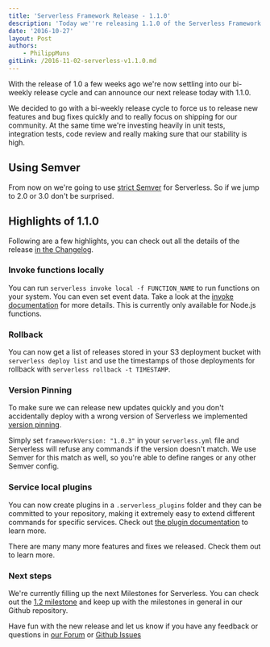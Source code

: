 ```yaml
---
title: 'Serverless Framework Release - 1.1.0'
description: 'Today we''re releasing 1.1.0 of the Serverless Framework'
date: '2016-10-27'
layout: Post
authors:
    - PhilippMuns
gitLink: /2016-11-02-serverless-v1.1.0.md
---
```


With the release of 1.0 a few weeks ago we're now settling into our bi-weekly release cycle and can announce our next release today with 1.1.0.

We decided to go with a bi-weekly release cycle to force us to release new features and bug fixes quickly and to really focus on shipping for our community. At the same time we're investing heavily in unit tests, integration tests, code review and really making sure that our stability is high.

## Using Semver

From now on we're going to use [strict Semver](http://semver.org/) for Serverless. So if we jump to 2.0 or 3.0 don't be surprised.

## Highlights of 1.1.0

Following are a few highlights, you can check out all the details of the release [in the Changelog](https://github.com/serverless/serverless/releases/tag/v1.1.0).

### Invoke functions locally

You can run `serverless invoke local -f FUNCTION_NAME` to run functions on your system. You can even set event data. Take a look at the [invoke documentation](https://serverless.com/framework/docs/providers/aws/cli-reference/invoke/) for more details. This is currently only available for Node.js functions.

### Rollback

You can now get a list of releases stored in your S3 deployment bucket with `serverless deploy list` and use the timestamps of those deployments for rollback with `serverless rollback -t TIMESTAMP`.

### Version Pinning

To make sure we can release new updates quickly and you don't accidentally deploy with a wrong version of Serverless we implemented [version pinning](https://serverless.com/framework/docs/providers/aws/guide/version/).

Simply set `frameworkVersion: "1.0.3"` in your `serverless.yml` file and Serverless will refuse any commands if the version doesn't match. We use Semver for this match as well, so you're able to define ranges or any other Semver config.

### Service local plugins
You can now create plugins in a `.serverless_plugins` folder and they can be committed to your repository, making it extremely easy to extend different commands for specific services. Check out [the plugin documentation](https://serverless.com/framework/docs/providers/aws/guide/plugins#service-local-plugin) to learn more.

There are many many more features and fixes we released. Check them out to learn more.

### Next steps

We're currently filling up the next Milestones for Serverless. You can check out the [1.2 milestone](https://github.com/serverless/serverless/milestone/16) and keep up with the milestones in general in our Github repository.

Have fun with the new release and let us know if you have any feedback or questions in [our Forum](http://forum.serverless.com/) or [Github Issues](https://github.com/serverless/serverless/issues)
